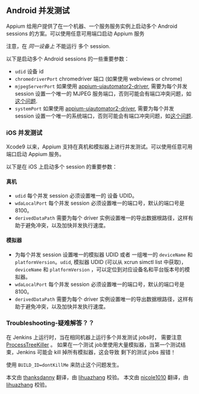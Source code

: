 ## Android 并发测试

Appium 给用户提供了在一个机器、一个服务服务实例上启动多个 Android sessions 的方案。可以使用任意可用端口启动 Appium 服务

注意，在 *同一设备上* 不能运行 多个 session.

以下是启动多个 Android sessions 的一些重要参数：

- `udid` 设备 id
- `chromedriverPort` chromedriver 端口 (如果使用 webviews or chrome)
- `mjpegServerPort` 如果使用 [appium-uiautomator2-driver](https://github.com/appium/appium-uiautomator2-driver), 需要为每个并发 session 设置一个唯一的 MJPEG 服务端口，否则可能会有端口冲突问题，如[这个问题](https://github.com/appium/appium/issues/7745).
- `systemPort` 如果使用 [appium-uiautomator2-driver](https://github.com/appium/appium-uiautomator2-driver), 需要为每个并发 session 设置一个唯一的系统端口，否则可能会有端口冲突问题，如[这个问题](https://github.com/appium/appium/issues/7745).

### iOS 并发测试

Xcode9 以来，Appium 支持在真机和模拟器上进行并发测试。可以使用任意可用端口启动 Appium 服务。

以下是在 iOS 上启动多个 session 的重要参数：

#### 真机

- `udid` 每个并发 session 必须设置唯一的 设备 UDID。
- `wdaLocalPort` 每个并发 session 必须设置唯一的端口号，默认的端口号是 8100。
- `derivedDataPath` 需要为每个 driver 实例设置唯一的导出数据根路径，这样有助于避免冲突，以及加快并发执行速度。

#### 模拟器

- 为每个并发 session 设置唯一的模拟器 UDID 或者 一组唯一的 `deviceName` 和 `platformVersion`。`udid`, 模拟器 UDID (可以从 xcrun simctl list 中获取)，`deviceName` 和 `platformVersion` ，可以定位到对应设备名和平台版本号的模拟器。
- `wdaLocalPort` 每个并发 session 必须设置唯一的端口号，默认的端口号是 8100。
- `derivedDataPath` 需要为每个 driver 实例设置唯一的导出数据根路径，这样有助于避免冲突，以及加快并发执行速度。

### Troubleshooting-疑难解答？？

在 Jenkins 上运行时，当在相同机器上运行多个并发测试 jobs时， 需要注意[ProcessTreeKiller](https://wiki.jenkins.io/display/JENKINS/ProcessTreeKiller) 。
如果在一个测试 job里使用大量模拟器，当第一个测试结束，Jenkins 可能会 kill 掉所有模拟器，这会导致 剩下的测试 jobs 报错！

使用 `BUILD_ID=dontKillMe` 来防止这个问题发生。

本文由 [thanksdanny](https://testerhome.com/thanksdanny) 翻译，由 [lihuazhang](https://github.com/lihuazhang) 校验。
本文由 [nicole1010](https://github.com/nicole1010) 翻译，由 [lihuazhang](https://github.com/lihuazhang) 校验。